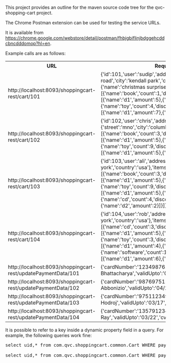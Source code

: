 This project provides an outline for the maven source code tree for the qvc-shopping-cart project.

The Chrome Postman extension can be used for testing the service URLs. 

It is available from https://chrome.google.com/webstore/detail/postman/fhbjgbiflinjbdggehcddcbncdddomop?hl=en.

Example calls are as follows:

<table>
	<tr>
		<th>URL</th>
		<th>Request Body</th>
	</tr>
	<tr>
		<td>http://localhost:8093/shoppingcart-rest/cart/101</td>
		<td>{'id':101,'user':'sudip','address':{'street':'beekman road','city':'kendall park','country':'usa'},'prize':{'name':'christmas surprise','amount':100},'items':[{'name':'book','count':1,'discounts':[{'name':'d1','amount':5},{'name':'d2','amount':2}]},{'name':'toy','count':4,'discounts':[{'name':'d1','amount':7},{'name':'d2','amount':4}]}]}</td>
	</tr>
	<tr>
		<td>http://localhost:8093/shoppingcart-rest/cart/102</td>
		<td>{'id':102,'user':'chris','address':{'street':'mno','city':'columbia','country':'usa'},'items':[{'name':'book','count':3,'discounts':[{'name':'d1','amount':5},{'name':'d2','amount':2}]},{'name':'toy','count':9,'discounts':[{'name':'d1','amount':5},{'name':'d2','amount':2}]}]}</td>
	</tr>
	<tr>
		<td>http://localhost:8093/shoppingcart-rest/cart/103</td>
		<td>{'id':103,'user':'ali','address':{'street':'pqr','city':'new york','country':'usa'},'items':[{'name':'book','count':3,'discounts':[{'name':'d1','amount':5},{'name':'d2','amount':2}]},{'name':'toy','count':9,'discounts':[{'name':'d1','amount':5},{'name':'d2','amount':2}]},{'name':'cd','count':4,'discounts':[{'name':'d1','amount':5},{'name':'d2','amount':2}]}]}</td>
	</tr>
	<tr>
		<td>http://localhost:8093/shoppingcart-rest/cart/104</td>
		<td>{'id':104,'user':'rob','address':{'street':'xyz','city':'new york','country':'usa'},'items':[{'name':'cd','count':3,'discounts':[{'name':'d1','amount':5},{'name':'d2','amount':2}]},{'name':'toy','count':3,'discounts':[{'name':'d1','amount':4},{'name':'d2','amount':2}]},{'name':'software','count':1,'discounts':[{'name':'d1','amount':6},{'name':'d2','amount':2}]}]}</td>
	</tr>
	<tr>
		<td>http://localhost:8093/shoppingcart-rest/updatePaymentData/101</td>
		<td>{'cardNumber':'1234987613579751','holderName':'Sudip Bhattacharya','validUpto':'07/20','cvvCode':147}</td>
	</tr>
	<tr>
		<td>http://localhost:8093/shoppingcart-rest/updatePaymentData/102</td>
		<td>{'cardNumber':'9876975112341357','holderName':'Chris Abbonizio','validUpto':'04/22','cvvCode':246}</td>
	</tr>
	<tr>
		<td>http://localhost:8093/shoppingcart-rest/updatePaymentData/103</td>
		<td>{'cardNumber':'9751123498761357','holderName':'Ali Hodroj','validUpto':'03/17','cvvCode':375}</td>
	</tr>
	<tr>
		<td>http://localhost:8093/shoppingcart-rest/updatePaymentData/104</td>
		<td>{'cardNumber':'1357912349876751','holderName':'Rob Ray','validUpto':'03/22','cvvCode':387}</td>
	</tr>
</table>

It is possible to refer to a key inside a dynamic property field in a query. For example, the following queries work fine:
 
<pre>
select uid,* from com.qvc.shoppingcart.common.Cart WHERE paymentData.info.holderName = 'Sudip Bhattacharya'

select uid,* from com.qvc.shoppingcart.common.Cart WHERE paymentData.info.holderName in ('Sudip Bhattacharya', 'Rob Ray')
</pre>
